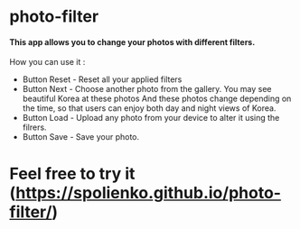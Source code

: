 # photo-filter

#### This app allows you to change your photos with different filters.


How you can use it :

* Button Reset - Reset all your applied filters
* Button Next -  Сhoose another photo from the gallery. You may see beautiful Korea at these photos And these photos change depending on the time, so that users can enjoy both day and night views of Korea.
* Button Load -  Upload any photo from your device to alter it using the filrers.
* Button Save - Save your photo.

# Feel free to try it (https://spolienko.github.io/photo-filter/)
